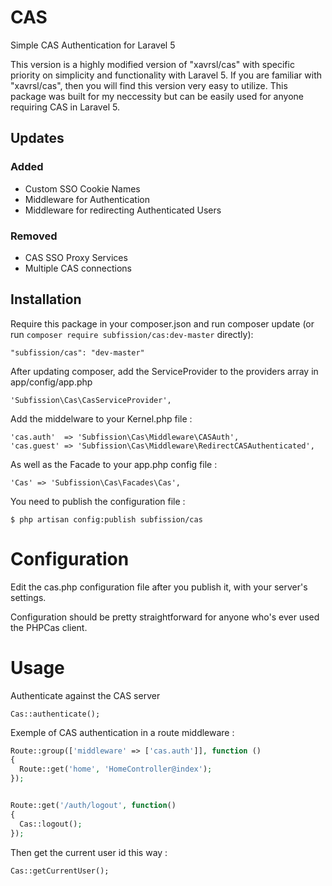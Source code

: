 # CAS
Simple CAS Authentication for Laravel 5

This version is a highly modified version of "xavrsl/cas" with specific priority on simplicity and functionality with 
Laravel 5.  If you are familiar with "xavrsl/cas", then you will find this version very easy to utilize. This package
was built for my neccessity but can be easily used for anyone requiring CAS in Laravel 5.

## Updates
### Added
- Custom SSO Cookie Names
- Middleware for Authentication
- Middleware for redirecting Authenticated Users

### Removed
- CAS SSO Proxy Services
- Multiple CAS connections

## Installation

Require this package in your composer.json and run composer update (or run `composer require subfission/cas:dev-master` 
directly):

    "subfission/cas": "dev-master"

After updating composer, add the ServiceProvider to the providers array in app/config/app.php

    'Subfission\Cas\CasServiceProvider',

Add the middelware to your Kernel.php file :

	'cas.auth'  => 'Subfission\Cas\Middleware\CASAuth',
	'cas.guest' => 'Subfission\Cas\Middleware\RedirectCASAuthenticated',

As well as the Facade to your app.php config file :

	'Cas' => 'Subfission\Cas\Facades\Cas',

You need to publish the configuration file :

    $ php artisan config:publish subfission/cas

Configuration
==
Edit the cas.php configuration file after you publish it, with your server's settings.  

Configuration should be pretty straightforward for anyone who's ever used the PHPCas client.

Usage
==

Authenticate against the CAS server

	Cas::authenticate();

Exemple of CAS authentication in a route middleware :

```php
Route::group(['middleware' => ['cas.auth']], function ()
{
  Route::get('home', 'HomeController@index');
});


Route::get('/auth/logout', function()
{
  Cas::logout();
});
```

Then get the current user id this way :

	Cas::getCurrentUser();
